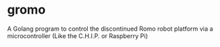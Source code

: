 # gromo
A Golang program to control the discontinued Romo robot platform via a microcontroller (Like the C.H.I.P. or Raspberry Pi)
